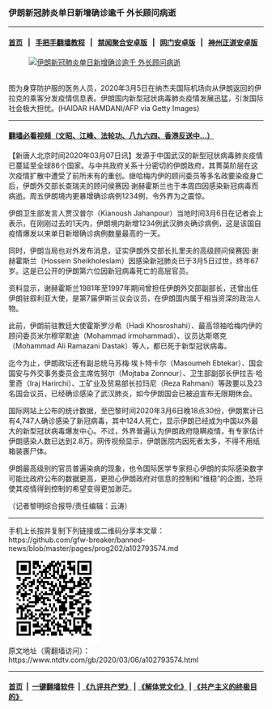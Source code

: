 ### 伊朗新冠肺炎单日新增确诊逾千 外长顾问病逝
------------------------

#### [首页](https://github.com/gfw-breaker/banned-news/blob/master/README.md) &nbsp;&nbsp;|&nbsp;&nbsp; [手把手翻墙教程](https://github.com/gfw-breaker/guides/wiki) &nbsp;&nbsp;|&nbsp;&nbsp; [禁闻聚合安卓版](https://github.com/gfw-breaker/bn-android) &nbsp;&nbsp;|&nbsp;&nbsp; [网门安卓版](https://github.com/oGate2/oGate) &nbsp;&nbsp;|&nbsp;&nbsp; [神州正道安卓版](https://github.com/SzzdOgate/update) 



<div><div class="featured_image">
 <a href="https://i.ntdtv.com/assets/uploads/2020/03/GettyImages-1205272777.jpg" target="_blank">
  <figure>
   <img alt="伊朗新冠肺炎单日新增确诊逾千 外长顾问病逝" src="https://i.ntdtv.com/assets/uploads/2020/03/GettyImages-1205272777-800x450.jpg"/>
  </figure><br/>
 </a>
 <span class="caption">
  图为身穿防护服的医务人员，2020年3月5日在纳杰夫国际机场向从伊朗返回的伊拉克的乘客分发疫情信息表。伊朗国内新型冠状病毒肺炎疫情发展迅猛，引发国际社会极大担忧。(HAIDAR HAMDANI/AFP via Getty Images)
 </span>
</div>
</div><hr/>

#### [翻墙必看视频（文昭、江峰、法轮功、八九六四、香港反送中...）](https://github.com/gfw-breaker/banned-news/blob/master/pages/link3.md)

<div><div class="post_content" itemprop="articleBody">
 <p>
  【新唐人北京时间2020年03月07日讯】发源于中国武汉的新型冠状病毒肺炎疫情已蔓延至全球86个国家。与中共政府关系十分密切的伊朗政府，其菁英阶层在这次疫情扩散中遭受了前所未有的重创。继哈梅内伊的顾问委员等多名政要染疫身亡后，伊朗外交部长查瑞夫的顾问侯赛因·谢赫霍斯兰也于本周四因感染新冠病毒而病逝。周五伊朗境内更暴增确诊病例1234例，令外界为之震惊。
 </p>
 <p>
  伊朗卫生部发言人贾汉普尔（Kianoush Jahanpour）当地时间3月6日在记者会上表示，在刚刚过去的1天内，伊朗境内新增1234例武汉肺炎确诊病例，这是该国自疫情爆发以来单日新增确诊病例数量最高的一天。
 </p>
 <p>
  同时，伊朗当局也对外发布消息，证实伊朗外交部长扎里夫的高级顾问侯赛因·谢赫霍斯兰（Hossein Sheikholeslam）因感染新冠肺炎已于3月5日过世，终年67岁。这是已公开的伊朗第六位因新冠病毒死亡的高层官员。
 </p>
 <p>
  资料显示，谢赫霍斯兰1981年至1997年期间曾担任伊朗外交部副部长，还曾出任伊朗驻叙利亚大使，是第7届伊斯兰议会议员，在伊朗国内属于相当资深的政治人物。
 </p>
 <p>
  此前，伊朗前驻教廷大使霍斯罗沙希（Hadi Khosroshahi）、最高领袖哈梅内伊的顾问委员米尔穆罕默迪（Mohammad irmohammadi）、议员达斯塔克（Mohammad Ali Ramazani Dastak）等人，都已死于新型冠状病毒。
 </p>
 <p>
  迄今为止，伊朗政坛还有副总统马苏梅‧埃卜特卡尔（Masoumeh Ebtekar）、国会国安与外交事务委员会主席佐努尔（Mojtaba Zonnour）、卫生部副部长伊拉吉·哈里奇（Iraj Harirchi）、工矿业及贸易部长拉玛尼（Reza Rahmani）等政要以及23名国会议员，已经确诊感染了武汉肺炎，如今伊朗国会已被迫宣布无限期休会。
 </p>
 <p>
  国际网站上公布的统计数据，至巴黎时间2020年3月6日晚18点30份，伊朗累计已有4,747人确诊感染了新冠病毒，其中124人死亡，显示伊朗已经成为中国以外最大的新型冠状病毒爆发中心。不过，外界普遍认为伊朗政府隐瞒疫情，有专家估计伊朗感染人数已达到2.8万。网传视频显示，伊朗医院内因死者太多，不得不用纸箱装裹尸体。
 </p>
 <p>
  伊朗最高级别的官员普遍染病的现象，也令国际医学专家担心伊朗的实际感染数字可能比政府公布的数据更高，更担心伊朗政府对信息的控制和“维稳”的企图，恐将使其疫情得到控制的希望变得更加渺茫。
 </p>
 <p>
  （记者黎明综合报导/责任编辑：云涛）
 </p>
 <div class="single_ad">
 </div>
</div>
</div>
<hr/>
手机上长按并复制下列链接或二维码分享本文章：<br/>
https://github.com/gfw-breaker/banned-news/blob/master/pages/prog202/a102793574.md <br/>
<a href='https://github.com/gfw-breaker/banned-news/blob/master/pages/prog202/a102793574.md'><img src='https://github.com/gfw-breaker/banned-news/blob/master/pages/prog202/a102793574.md.png'/></a> <br/>
原文地址（需翻墙访问）：https://www.ntdtv.com/gb/2020/03/06/a102793574.html


------------------------
#### [首页](https://github.com/gfw-breaker/banned-news/blob/master/README.md) &nbsp;|&nbsp; [一键翻墙软件](https://github.com/gfw-breaker/nogfw/blob/master/README.md) &nbsp;| [《九评共产党》](https://github.com/gfw-breaker/9ping.md/blob/master/README.md#九评之一评共产党是什么) | [《解体党文化》](https://github.com/gfw-breaker/jtdwh.md/blob/master/README.md) | [《共产主义的终极目的》](https://github.com/gfw-breaker/gczydzjmd.md/blob/master/README.md)


<img src='http://gfw-breaker.win/banned-news/pages/prog202/a102793574.md' width='0px' height='0px'/>